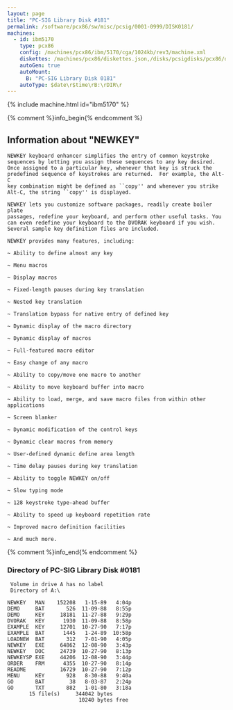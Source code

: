 ```yaml
---
layout: page
title: "PC-SIG Library Disk #181"
permalink: /software/pcx86/sw/misc/pcsig/0001-0999/DISK0181/
machines:
  - id: ibm5170
    type: pcx86
    config: /machines/pcx86/ibm/5170/cga/1024kb/rev3/machine.xml
    diskettes: /machines/pcx86/diskettes.json,/disks/pcsigdisks/pcx86/diskettes.json
    autoGen: true
    autoMount:
      B: "PC-SIG Library Disk 0181"
    autoType: $date\r$time\rB:\rDIR\r
---
```


{% include machine.html id="ibm5170" %}

{% comment %}info_begin{% endcomment %}

## Information about "NEWKEY"

    NEWKEY keyboard enhancer simplifies the entry of common keystroke
    sequences by letting you assign these sequences to any key desired.
    Once assigned to a particular key, whenever that key is struck the
    predefined sequence of keystrokes are returned.  For example, the Alt-C
    key combination might be defined as ``copy'' and whenever you strike
    Alt-C, the string ``copy'' is displayed.
    
    NEWKEY lets you customize software packages, readily create boiler plate
    passages, redefine your keyboard, and perform other useful tasks. You
    can even redefine your keyboard to the DVORAK keyboard if you wish.
    Several sample key definition files are included.
    
    NEWKEY provides many features, including:
    
    ~ Ability to define almost any key
    
    ~ Menu macros
    
    ~ Display macros
    
    ~ Fixed-length pauses during key translation
    
    ~ Nested key translation
    
    ~ Translation bypass for native entry of defined key
    
    ~ Dynamic display of the macro directory
    
    ~ Dynamic display of macros
    
    ~ Full-featured macro editor
    
    ~ Easy change of any macro
    
    ~ Ability to copy/move one macro to another
    
    ~ Ability to move keyboard buffer into macro
    
    ~ Ability to load, merge, and save macro files from within other
    applications
    
    ~ Screen blanker
    
    ~ Dynamic modification of the control keys
    
    ~ Dynamic clear macros from memory
    
    ~ User-defined dynamic define area length
    
    ~ Time delay pauses during key translation
    
    ~ Ability to toggle NEWKEY on/off
    
    ~ Slow typing mode
    
    ~ 128 keystroke type-ahead buffer
    
    ~ Ability to speed up keyboard repetition rate
    
    ~ Improved macro definition facilities
    
    ~ And much more.
{% comment %}info_end{% endcomment %}


### Directory of PC-SIG Library Disk #0181

     Volume in drive A has no label
     Directory of A:\

    NEWKEY   MAN    152208   1-15-89   4:04p
    DEMO     BAT       526  11-09-88   8:55p
    DEMO     KEY     18181  11-27-88   9:29p
    DVORAK   KEY      1930  11-09-88   8:58p
    EXAMPLE  KEY     12701  10-27-90   7:17p
    EXAMPLE  BAT      1445   1-24-89  10:58p
    LOADNEW  BAT       312   7-01-90   4:05p
    NEWKEY   EXE     64862  12-08-90   3:43p
    NEWKEY   DOC     24739  10-27-90   8:13p
    NEWKEYSP EXE     44206  12-08-90   3:44p
    ORDER    FRM      4355  10-27-90   8:14p
    README           16729  10-27-90   7:12p
    MENU     KEY       928   8-30-88   9:40a
    GO       BAT        38   8-03-87   2:24p
    GO       TXT       882   1-01-80   3:18a
           15 file(s)     344042 bytes
                           10240 bytes free
